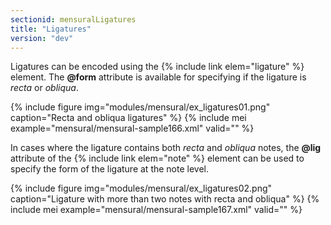 ```yaml
---
sectionid: mensuralLigatures
title: "Ligatures"
version: "dev"
---
```


Ligatures can be encoded using the {% include link elem="ligature" %} element. The **@form** attribute is available for specifying if the ligature is *recta* or *obliqua*.

{% include figure img="modules/mensural/ex_ligatures01.png" caption="Recta and obliqua ligatures" %}
{% include mei example="mensural/mensural-sample166.xml" valid="" %}

In cases where the ligature contains both *recta* and *obliqua* notes, the **@lig** attribute of the {% include link elem="note" %} element can be used to specify the form of the ligature at the note level.

{% include figure img="modules/mensural/ex_ligatures02.png" caption="Ligature with more than two notes with recta and obliqua" %}
{% include mei example="mensural/mensural-sample167.xml" valid="" %}
